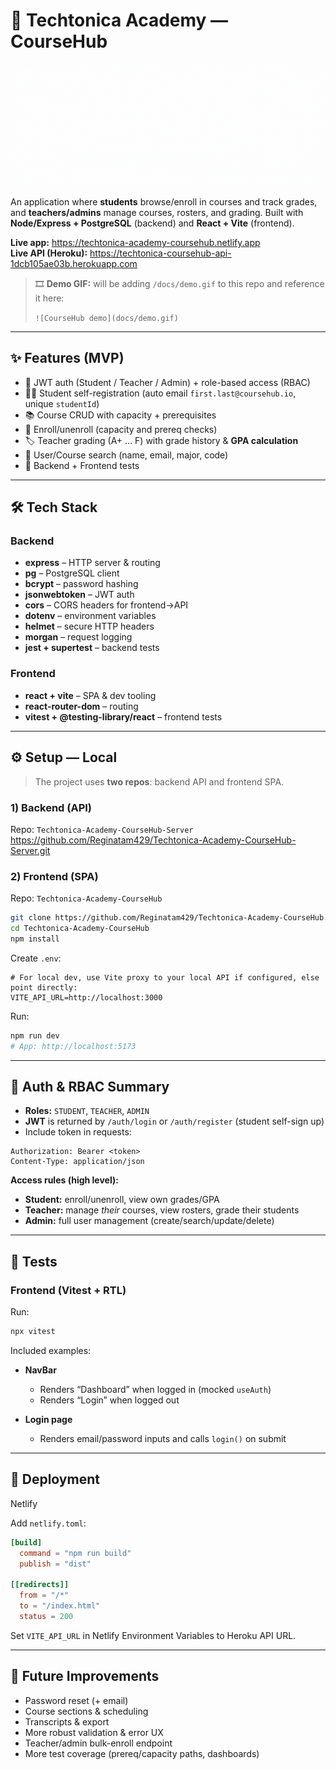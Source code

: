 # 🏫 Techtonica Academy — CourseHub

![](public/logo.gif)

An application where **students** browse/enroll in courses and track grades, and **teachers/admins** manage courses, rosters, and grading. Built with **Node/Express + PostgreSQL** (backend) and **React + Vite** (frontend).

**Live app:** https://techtonica-academy-coursehub.netlify.app  
**Live API (Heroku):** https://techtonica-coursehub-api-1dcb105ae03b.herokuapp.com

> 🎞️ **Demo GIF:** will be adding `/docs/demo.gif` to this repo and reference it here:
>
> `![CourseHub demo](docs/demo.gif)`

---

## ✨ Features (MVP)

- 🔐 JWT auth (Student / Teacher / Admin) + role-based access (RBAC)
- 👩‍🎓 Student self-registration (auto email `first.last@coursehub.io`, unique `studentId`)
- 📚 Course CRUD with capacity + prerequisites
- 📝 Enroll/unenroll (capacity and prereq checks)
- 🏷️ Teacher grading (A+ … F) with grade history & **GPA calculation**
- 🔎 User/Course search (name, email, major, code)
- 🧪 Backend + Frontend tests

---

## 🛠 Tech Stack

### Backend

- **express** – HTTP server & routing  
- **pg** – PostgreSQL client  
- **bcrypt** – password hashing  
- **jsonwebtoken** – JWT auth  
- **cors** – CORS headers for frontend→API  
- **dotenv** – environment variables  
- **helmet** – secure HTTP headers  
- **morgan** – request logging  
- **jest + supertest** – backend tests

### Frontend

- **react + vite** – SPA & dev tooling  
- **react-router-dom** – routing  
- **vitest + @testing-library/react** – frontend tests

---

## ⚙️ Setup — Local

> The project uses **two repos**: backend API and frontend SPA.

### 1) Backend (API)

Repo: `Techtonica-Academy-CourseHub-Server`
https://github.com/Reginatam429/Techtonica-Academy-CourseHub-Server.git


### 2) Frontend (SPA)

Repo: `Techtonica-Academy-CourseHub`

```bash
git clone https://github.com/Reginatam429/Techtonica-Academy-CourseHub.git
cd Techtonica-Academy-CourseHub
npm install
```

Create `.env`:

```env
# For local dev, use Vite proxy to your local API if configured, else point directly:
VITE_API_URL=http://localhost:3000
```

Run:

```bash
npm run dev
# App: http://localhost:5173
```

---

## 🔐 Auth & RBAC Summary

- **Roles:** `STUDENT`, `TEACHER`, `ADMIN`
- **JWT** is returned by `/auth/login` or `/auth/register` (student self-sign up)
- Include token in requests:

```
Authorization: Bearer <token>
Content-Type: application/json
```

**Access rules (high level):**

- **Student:** enroll/unenroll, view own grades/GPA
- **Teacher:** manage *their* courses, view rosters, grade their students
- **Admin:** full user management (create/search/update/delete)

---

## 🧪 Tests


### Frontend (Vitest + RTL)

Run:

```bash
npx vitest
```

Included examples:

- **NavBar**
  - Renders “Dashboard” when logged in (mocked `useAuth`)
  - Renders “Login” when logged out

- **Login page**
  - Renders email/password inputs and calls `login()` on submit

---

## 🚀 Deployment

 Netlify

Add `netlify.toml`:

```toml
[build]
  command = "npm run build"
  publish = "dist"

[[redirects]]
  from = "/*"
  to = "/index.html"
  status = 200
```

Set `VITE_API_URL` in Netlify Environment Variables to Heroku API URL.

---

## 🔮 Future Improvements

- Password reset (+ email)
- Course sections & scheduling
- Transcripts & export
- More robust validation & error UX
- Teacher/admin bulk-enroll endpoint
- More test coverage (prereq/capacity paths, dashboards)